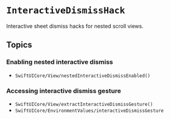 # ``InteractiveDismissHack``

Interactive sheet dismiss hacks for nested scroll views.

## Topics

### Enabling nested interactive dismiss

- ``SwiftUICore/View/nestedInteractiveDismissEnabled()``

### Accessing interactive dismiss gesture

- ``SwiftUICore/View/extractInteractiveDismissGesture()``
- ``SwiftUICore/EnvironmentValues/interactiveDismissGesture``
